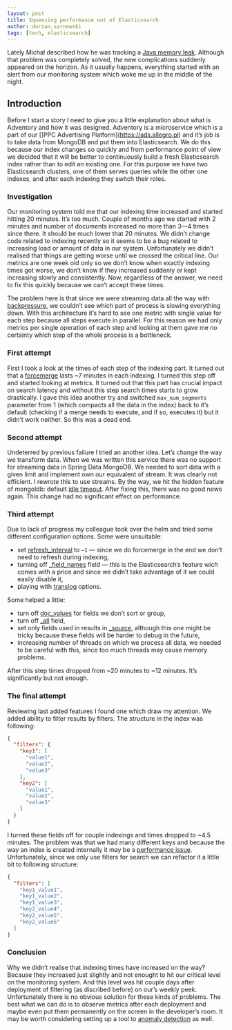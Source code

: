 ```yaml
---
layout: post
title: Squeezing performance out of Elasticsearch
author: dorian.sarnowski
tags: [tech, elasticsearch]
---
```


Lately Michał described how he was tracking a 
[Java memory leak](https://allegro.tech/2018/05/a-comedy-of-errors-debugging-java-memory-leaks.html). Although that 
problem was completely solved, the new complications suddenly appeared on the horizon. As it usually happens, everything 
started with an alert from our monitoring system which woke me up in the middle of the night. 

## Introduction
Before I start a story I need to give you a little explanation about what is Adventory and how it was designed. 
Adventory is a microservice which is a part of our []PPC Advertising Platform](https://ads.allegro.pl) and it’s job is 
to take data from MongoDB and put them into Elasticsearch. We do this because our index changes so quickly and from 
performance point of view we decided that it will be better to continuously build a fresh Elasticsearch index rather 
than to edit an existing one. For this purpose we have two Elasticsearch clusters, one of them serves queries while the 
other one indexes, and after each indexing they switch their roles.

### Investigation
Our monitoring system told me that our indexing time increased and started hitting 20 minutes. It’s too much. Couple of 
months ago we started with 2 minutes and number of documents increased no more than 3—4 times since there. It should be 
much lower that 20 minutes. We didn’t change code related to indexing recently so it seems to be a bug related to 
increasing load or amount of data in our system. Unfortunately we didn’t realised that things are getting worse until 
we crossed the critical line. Our metrics are one week old only so we don’t know when exactly indexing times got worse, 
we don’t know if they increased suddenly or kept increasing slowly and consistently. Now, regardless of the answer, we 
need to fix this quickly because we can’t accept these times.

The problem here is that since we were streaming data all the way with 
[backpressure](https://github.com/ReactiveX/RxJava/wiki/Backpressure), we couldn’t see which part of process is slowing 
everything down. With this architecture it’s hard to see one metric with single value for each step because all steps 
execute in parallel. For this reason we had only metrics per single operation of each step and looking at them gave me 
no certainty which step of the whole process is a bottleneck. 

### First attempt
First I took a look at the times of each step of the indexing part. It turned out that a 
[forcemerge](https://www.elastic.co/guide/en/elasticsearch/reference/current/indices-forcemerge.html) lasts ~7 minutes 
in each indexing. I turned this step off and started looking at metrics. It turned out that this part has crucial impact 
on search latency and without this step search times starts to grow drastically. I gave this idea another try and 
switched ``max_num_segments`` parameter from 1 (which compacts all the data in the index) back to it’s default (checking 
if a merge needs to execute, and if so, executes it)  but it didn’t work neither. So this was a dead end.

### Second attempt
Undeterred by previous failure I tried an another idea. Let’s change the way we transform data. When we was written this 
service there was no support for streaming data in Spring Data MongoDB. We needed to sort data with a given limit and 
implement own our equivalent of stream. It was clearly not efficient. I rewrote this to use streams. By the way, we hit 
the hidden feature of mongoldb: default 
[idle timeout](https://docs.mongodb.com/manual/reference/method/cursor.addOption/#DBQuery.Option.noTimeout). After 
fixing this, there was no good news again. This change had no significant effect on performance.

### Third attempt
Due to lack of progress my colleague took over the helm and tried some different configuration options. Some were 
unsuitable:

* set 
[refresh_interval](https://www.elastic.co/guide/en/elasticsearch/reference/current/indices-update-settings.html#bulk) 
to ``—1`` — since we do forcemerge in the end we don’t need to refresh during indexing,
* turning off 
[_field_names](https://www.elastic.co/guide/en/elasticsearch/reference/current/mapping-field-names-field.html) field — 
this is the Elasticsearch’s feature wich comes with a price and since we didn’t take advantage of it we could easily 
disable it,
* playing with [translog](https://www.elastic.co/guide/en/elasticsearch/reference/current/index-modules-translog.html) 
options.

Some helped a little:

* turn off [doc_values](https://www.elastic.co/guide/en/elasticsearch/reference/current/doc-values.html) for fields we 
don’t sort or group,
* turn off [_all](https://www.elastic.co/guide/en/elasticsearch/reference/current/mapping-all-field.html) field,
* set only fields used in results in 
[_source](https://www.elastic.co/guide/en/elasticsearch/reference/6.2/mapping-source-field.html), although this one 
might be tricky because these fields will be harder to debug in the future,
* increasing number of threads on which we process all data, we needed to be careful with this, since too much threads 
may cause memory problems.

After this step times dropped from ~20 minutes to ~12 minutes. It’s significantly but not enough. 

### The final attempt
Reviewing last added features I found one which draw my attention. We added ability to filter results by filters. The 
structure in the index was following:

```json
{
  "filters": {
    "key1": [
      "value1",
      "value2",
      "value3"
    ],
    "key2": [
      "value1",
      "value2",
      "value3"
    ]
  }
}
```

I turned these fields off for couple indexings and times dropped to ~4.5 minutes. The problem was that we had many 
different keys and because the way an index is created internally it may be a 
[performance issue](https://www.elastic.co/guide/en/elasticsearch/reference/current/general-recommendations.html#_normalize_document_structures). 
Unfortunately, since we only use filters for search we can refactor it a little bit to following structure:

```json
{
  "filters": [
    "key1_value1",
    "key1_value2",
    "key1_value3",
    "key2_value4",
    "key2_value5",
    "key2_value6"
  ]
}
```

### Conclusion

Why we didn’t realise that indexing times have increased on the way? Because they increased just slightly and not 
enought to hit our critical level on the monitoring system. And this level was hit couple days after deployment of 
filtering (as discribed before) on our’s weekly peek. Unfortunately there is no obvious solution for these kinds of 
problems. The best what we can do is to observe metrics after each deployment and maybe even put them permanently on the 
screen in the developer’s room. It may be worth considering setting up a tool to 
[anomaly detection](https://www.bigpanda.io/blog/a-practical-guide-to-anomaly-detection/) as well.    
